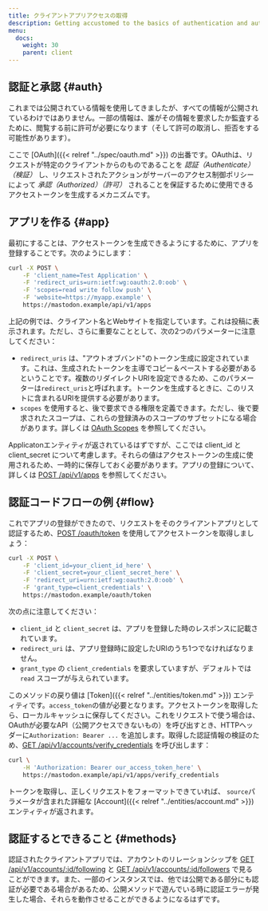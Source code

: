 ```yaml
---
title: クライアントアプリアクセスの取得
description: Getting accustomed to the basics of authentication and authorization.
menu:
  docs:
    weight: 30
    parent: client
---
```


## 認証と承認 {#auth}

これまでは公開されている情報を使用してきましたが、すべての情報が公開されているわけではありません。一部の情報は、誰がその情報を要求したか監査するために、閲覧する前に許可が必要になります（そして許可の取消し、拒否をする可能性があります）。

ここで [OAuth]({{< relref "../spec/oauth.md" >}}) の出番です。OAuthは、リクエストが特定のクライアントからのものであることを _認証（Authenticate） （検証）_ し、リクエストされたアクションがサーバーのアクセス制御ポリシーによって _承認（Authorized）（許可）_ されることを保証するために使用できるアクセストークンを生成するメカニズムです。

## アプリを作る {#app}

最初にすることは、アクセストークンを生成できるようにするために、アプリを登録することです。次のようにします：

```bash
curl -X POST \
	-F 'client_name=Test Application' \
	-F 'redirect_uris=urn:ietf:wg:oauth:2.0:oob' \
	-F 'scopes=read write follow push' \
	-F 'website=https://myapp.example' \
	https://mastodon.example/api/v1/apps
```

上記の例では、クライアント名とWebサイトを指定しています。これは投稿に表示されます。ただし、さらに重要なこととして、次の2つのパラメーターに注意してください：

* `redirect_uris` は、"アウトオブバンド"のトークン生成に設定されています。これは、生成されたトークンを主導でコピー＆ペーストする必要があるということです。複数のリダイレクトURIを設定できるため、このパラメーターは`redirect_uris`と呼ばれます。トークンを生成するときに、このリストに含まれるURIを提供する必要があります。
* `scopes` を使用すると、後で要求できる権限を定義できます。ただし、後で要求されたスコープは、これらの登録済みのスコープのサブセットになる場合があります。詳しくは [OAuth Scopes](../api/oauth-scopes.md) を参照してください。

Applicatonエンティティが返されているはずですが、ここでは client\_id と client\_secret について考慮します。それらの値はアクセストークンの生成に使用されるため、一時的に保存しておく必要があります。アプリの登録について、詳しくは [POST /api/v1/apps](../methods/apps/#create-an-application) を参照してください。


## 認証コードフローの例 {#flow}

これでアプリの登録ができたので、リクエストをそのクライアントアプリとして認証するため、[POST /oauth/token](../methods/apps/oauth.md#obtain-a-token) を使用してアクセストークンを取得しましょう：

```bash
curl -X POST \
	-F 'client_id=your_client_id_here' \
	-F 'client_secret=your_client_secret_here' \
	-F 'redirect_uri=urn:ietf:wg:oauth:2.0:oob' \
	-F 'grant_type=client_credentials' \
	https://mastodon.example/oauth/token
```

次の点に注意してください：

* `client_id` と `client_secret` は、アプリを登録した時のレスポンスに記載されています。
* `redirect_uri` は、アプリ登録時に設定したURIのうち1つでなければなりません。
* `grant_type` の `client_credentials` を要求していますが、デフォルトでは `read` スコープが与えられています。

このメソッドの戻り値は [Token]({{< relref "../entities/token.md" >}}) エンティティです。`access_token`の値が必要となります。アクセストークンを取得したら、ローカルキャッシュに保存してください。これをリクエストで使う場合は、OAuthが必要なAPI（公開アクセスできないもの）を呼び出すとき、HTTPヘッダーに`Authorization: Bearer ...` を追加します。取得した認証情報の検証のため、[GET /api/v1/accounts/verify\_credentials](../methods/accounts/#verify-account-credentials) を呼び出します：


```bash
curl \
	-H 'Authorization: Bearer our_access_token_here' \
	https://mastodon.example/api/v1/apps/verify_credentials
```

トークンを取得し、正しくリクエストをフォーマットできていれば、 `source`パラメータが含まれた詳細な [Account]({{< relref "../entities/account.md" >}}) エンティティが返されます。

## 認証するとできること {#methods}

認証されたクライアントアプリでは、アカウントのリレーションシップを [GET /api/v1/accounts/:id/following](../methods/accounts/#following) と [GET /api/v1/accounts/:id/followers](../methods/accounts/#followers) で見ることができます。また、一部のインスタンスでは、他では公開である部分にも認証が必要である場合があるため、公開メソッドで遊んでいる時に認証エラーが発生した場合、それらを動作させることができるようになるはずです。
